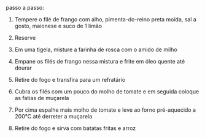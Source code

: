 passo a passo: 

1. Tempere o filé de frango com alho, pimenta-do-reino preta moída, sal a gosto, maionese e suco de 1 limão

2. Reserve

3. Em uma tigela, misture a farinha de rosca com o amido de milho

4. Empane os filés de frango nessa mistura e frite em óleo quente até dourar

5. Retire do fogo e transfira para um refratário

6. Cubra os filés com um pouco do molho de tomate  e em seguida coloque as fatias de muçarela

7. Por cima espalhe mais molho de tomate e leve ao forno pré-aquecido a 200°C até derreter a muçarela

8. Retire do fogo e sirva com batatas fritas e arroz